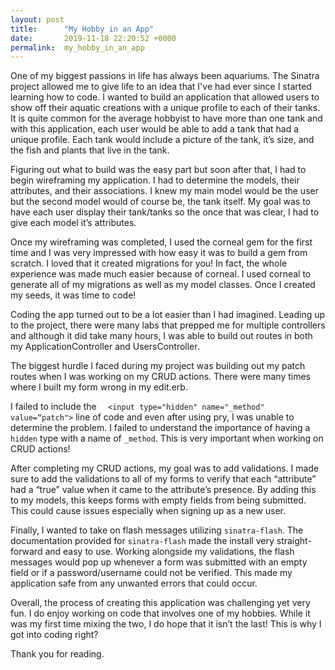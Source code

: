 ```yaml
---
layout: post
title:      "My Hobby in an App"
date:       2019-11-18 22:20:52 +0000
permalink:  my_hobby_in_an_app
---
```



One of my biggest passions in life has always been aquariums. The Sinatra project allowed me to give life to an idea that I've had ever since I started learning how to code. I wanted to build an application that allowed users to show off their aquatic creations with a unique profile to each of their tanks. It is quite common for the average hobbyist to have more than one tank and with this application, each user would be able to add a tank that had a unique profile. Each tank would include a picture of the tank, it’s size, and the fish and plants that live in the tank. 

Figuring out what to build was the easy part but soon after that, I had to begin wireframing my application. I had to determine the models, their attributes, and their associations. I knew my main model would be the user but the second model would of course be, the tank itself. My goal was to have each user display their tank/tanks so the once that was clear, I had to give each model it’s attributes. 

Once my wireframing was completed, I used the corneal gem for the first time and I was very impressed with how easy it was to build a gem from scratch. I loved that it created migrations for you! In fact, the whole experience was made much easier because of corneal. I used corneal to generate all of my migrations as well as my model classes. Once I created my seeds, it was time to code!

Coding the app turned out to be a lot easier than I had imagined. Leading up to the project, there were many labs that prepped me for multiple controllers and although it did take many hours, I was able to build out routes in both my ApplicationController and UsersController. 

The biggest hurdle I faced during my project was building out my patch routes when I was working on my CRUD actions. There were many times where I built my form wrong in my edit.erb. 

I failed to include the ```   <input type="hidden" name="_method" value=“patch"> ``` line of code and even after using pry, I was unable to determine the problem. I failed to understand the importance of having a ```hidden``` type with a name of ```_method```. This is very important when working on CRUD actions!

After completing my CRUD actions, my goal was to add validations. I made sure to add the validations to all of my forms to verify that each “attribute” had a “true” value when it came to the attribute’s presence. By adding this to my models, this keeps forms with empty fields from being submitted. This could cause issues especially when signing up as a new user. 

Finally, I wanted to take on flash messages utilizing ```sinatra-flash```. The documentation provided for ```sinatra-flash``` made the install very straight-forward and easy to use. Working alongside my validations, the flash messages would pop up whenever a form was submitted with an empty field or if a password/username could not be verified. This made my application safe from any unwanted errors that could occur.

Overall, the process of creating this application was challenging yet very fun. I do enjoy working on code that involves one of my hobbies. While it was my first time mixing the two, I do hope that it isn’t the last! This is why I got into coding right?

Thank you for reading.
